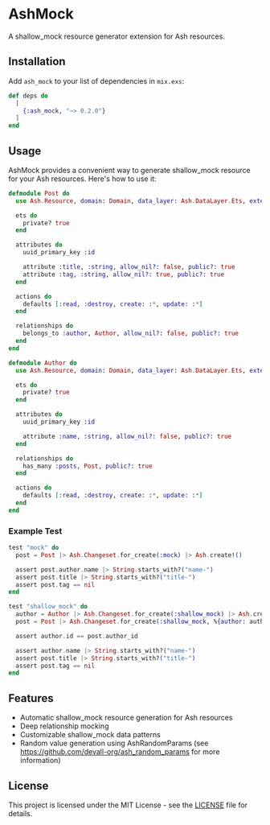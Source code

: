 # AshMock

A shallow_mock resource generator extension for Ash resources.

## Installation

Add `ash_mock` to your list of dependencies in `mix.exs`:

```elixir
def deps do
  [
    {:ash_mock, "~> 0.2.0"}
  ]
end
```

## Usage

AshMock provides a convenient way to generate shallow_mock resource for your Ash resources. Here's how to use it:

```elixir
defmodule Post do
  use Ash.Resource, domain: Domain, data_layer: Ash.DataLayer.Ets, extensions: [AshMock]

  ets do
    private? true
  end

  attributes do
    uuid_primary_key :id

    attribute :title, :string, allow_nil?: false, public?: true
    attribute :tag, :string, allow_nil?: true, public?: true
  end

  actions do
    defaults [:read, :destroy, create: :*, update: :*]
  end

  relationships do
    belongs_to :author, Author, allow_nil?: false, public?: true
  end
end

defmodule Author do
  use Ash.Resource, domain: Domain, data_layer: Ash.DataLayer.Ets, extensions: [AshMock]

  ets do
    private? true
  end

  attributes do
    uuid_primary_key :id

    attribute :name, :string, allow_nil?: false, public?: true
  end

  relationships do
    has_many :posts, Post, public?: true
  end

  actions do
    defaults [:read, :destroy, create: :*, update: :*]
  end
end
```

### Example Test

```elixir
test "mock" do
  post = Post |> Ash.Changeset.for_create(:mock) |> Ash.create!()

  assert post.author.name |> String.starts_with?("name-")
  assert post.title |> String.starts_with?("title-")
  assert post.tag == nil
end

test "shallow_mock" do
  author = Author |> Ash.Changeset.for_create(:shallow_mock) |> Ash.create!()
  post = Post |> Ash.Changeset.for_create(:shallow_mock, %{author: author}) |> Ash.create!()

  assert author.id == post.author_id

  assert author.name |> String.starts_with?("name-")
  assert post.title |> String.starts_with?("title-")
  assert post.tag == nil
end
```

## Features

- Automatic shallow_mock resource generation for Ash resources
- Deep relationship mocking
- Customizable shallow_mock data patterns
- Random value generation using AshRandomParams (see https://github.com/devall-org/ash_random_params for more information)

## License

This project is licensed under the MIT License - see the [LICENSE](LICENSE) file for details.